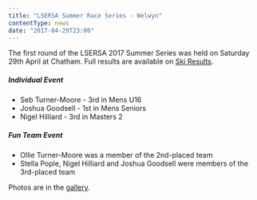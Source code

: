 ```yaml
---
title: "LSERSA Summer Race Series - Welwyn"
contentType: news
date: "2017-04-29T23:00"
---
```


The first round of the LSERSA 2017 Summer Series was held on Saturday 29th April at Chatham. Full
results are available on [Ski Results](https://skiresults.co.uk/events/797).

##### Individual Event
* Seb Turner-Moore - 3rd in Mens U16
* Joshua Goodsell - 1st in Mens Seniors
* Nigel Hilliard - 3rd in Masters 2

##### Fun Team Event
* Ollie Turner-Moore was a member of the 2nd-placed team
* Stella Pople, Nigel Hilliard and Joshua Goodsell were members of the 3rd-placed team

Photos are in the [gallery](/gallery/2017/170429_LSERSA_1_welwyn).